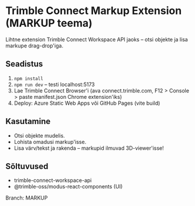 # Trimble Connect Markup Extension (MARKUP teema)

Lihtne extension Trimble Connect Workspace API jaoks – otsi objekte ja lisa markupe drag-drop'iga.

## Seadistus
1. `npm install`
2. `npm run dev` – testi localhost:5173
3. Lae Trimble Connect Browser'i (ava connect.trimble.com, F12 > Console > paste manifest.json Chrome extension'iks)
4. Deploy: Azure Static Web Apps või GitHub Pages (vite build)

## Kasutamine
- Otsi objekte mudelis.
- Lohista omadusi markup'isse.
- Lisa värv/tekst ja rakenda – markupid ilmuvad 3D-viewer'isse!

## Sõltuvused
- trimble-connect-workspace-api
- @trimble-oss/modus-react-components (UI)

Branch: MARKUP
